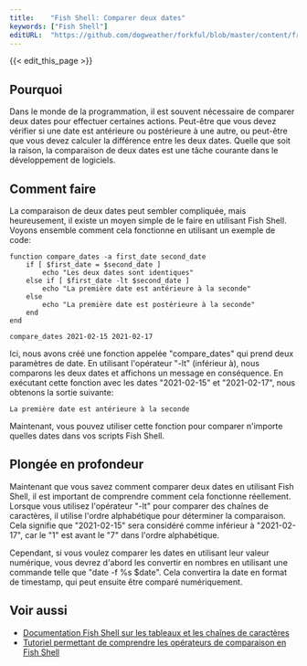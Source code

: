 ```yaml
---
title:    "Fish Shell: Comparer deux dates"
keywords: ["Fish Shell"]
editURL:  "https://github.com/dogweather/forkful/blob/master/content/fr/fish-shell/comparing-two-dates.md"
---
```


{{< edit_this_page >}}

## Pourquoi

Dans le monde de la programmation, il est souvent nécessaire de comparer deux dates pour effectuer certaines actions. Peut-être que vous devez vérifier si une date est antérieure ou postérieure à une autre, ou peut-être que vous devez calculer la différence entre les deux dates. Quelle que soit la raison, la comparaison de deux dates est une tâche courante dans le développement de logiciels.

## Comment faire

La comparaison de deux dates peut sembler compliquée, mais heureusement, il existe un moyen simple de le faire en utilisant Fish Shell. Voyons ensemble comment cela fonctionne en utilisant un exemple de code:

```Fish Shell
function compare_dates -a first_date second_date
    if [ $first_date = $second_date ]
        echo "Les deux dates sont identiques"
    else if [ $first_date -lt $second_date ]
        echo "La première date est antérieure à la seconde"
    else
        echo "La première date est postérieure à la seconde"
    end
end

compare_dates 2021-02-15 2021-02-17
```

Ici, nous avons créé une fonction appelée "compare_dates" qui prend deux paramètres de date. En utilisant l'opérateur "-lt" (inférieur à), nous comparons les deux dates et affichons un message en conséquence. En exécutant cette fonction avec les dates "2021-02-15" et "2021-02-17", nous obtenons la sortie suivante:

```
La première date est antérieure à la seconde
```

Maintenant, vous pouvez utiliser cette fonction pour comparer n'importe quelles dates dans vos scripts Fish Shell.

## Plongée en profondeur

Maintenant que vous savez comment comparer deux dates en utilisant Fish Shell, il est important de comprendre comment cela fonctionne réellement. Lorsque vous utilisez l'opérateur "-lt" pour comparer des chaînes de caractères, il utilise l'ordre alphabétique pour déterminer la comparaison. Cela signifie que "2021-02-15" sera considéré comme inférieur à "2021-02-17", car le "1" est avant le "7" dans l'ordre alphabétique.

Cependant, si vous voulez comparer les dates en utilisant leur valeur numérique, vous devrez d'abord les convertir en nombres en utilisant une commande telle que "date -f %s $date". Cela convertira la date en format de timestamp, qui peut ensuite être comparé numériquement.

## Voir aussi

- [Documentation Fish Shell sur les tableaux et les chaînes de caractères](https://fishshell.com/docs/current/index.html#usage-arrays-strings)
- [Tutoriel permettant de comprendre les opérateurs de comparaison en Fish Shell](https://dev.to/chinchang/fish-shell-operators-cheatsheet-3jb9)